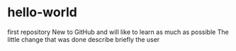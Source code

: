 # hello-world
first repository
New to GitHub and will like to learn as much as possible 
The little change that was done describe briefly the user 
